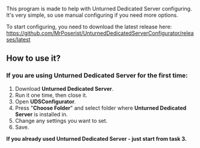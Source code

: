 This program is made to help with Unturned Dedicated Server configuring.
It's very simple, so use manual configuring if you need more options.

To start configuring, you need to download the latest release here: https://github.com/MrPoserist/UnturnedDedicatedServerConfigurator/releases/latest

## How to use it?
### If you are using Unturned Dedicated Server for the first time:
1. Download **Unturned Dedicated Server**.
2. Run it one time, then close it.
3. Open **UDSConfigurator**.
4. Press "**Choose Folder**" and select folder where **Unturned Dedicated Server** is installed in.
5. Change any settings you want to set.
6. Save.

**If you already used Unturned Dedicated Server - just start from task 3.**
